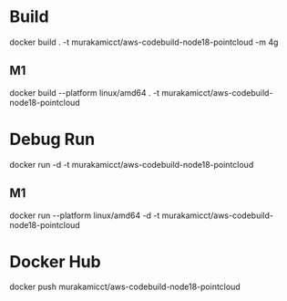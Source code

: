 # Build

docker build . -t murakamicct/aws-codebuild-node18-pointcloud -m 4g

## M1

docker build --platform linux/amd64 . -t murakamicct/aws-codebuild-node18-pointcloud


# Debug Run

docker run -d -t murakamicct/aws-codebuild-node18-pointcloud

## M1

docker run --platform linux/amd64 -d -t murakamicct/aws-codebuild-node18-pointcloud


# Docker Hub

docker push murakamicct/aws-codebuild-node18-pointcloud